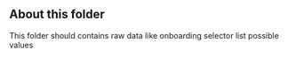 ## About this folder

This folder should contains raw data like onboarding selector list possible values
